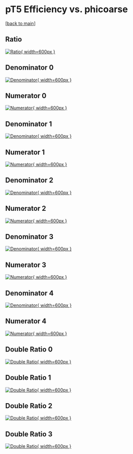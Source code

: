 # pT5 Efficiency vs. phicoarse

[[back to main](./)]



## Ratio

[![Ratio](../mtv/var/pT5_xtr_13_-1_eff_phicoarse.png){ width=600px }](../mtv/var/pT5_xtr_13_-1_eff_phicoarse.pdf)

## Denominator 0

[![Denominator](../mtv/den/pT5_xtr_13_-1_eff_phicoarse_den0.png){ width=600px }](../mtv/den/pT5_xtr_13_-1_eff_phicoarse_den0.pdf)

## Numerator 0

[![Numerator](../mtv/num/pT5_xtr_13_-1_eff_phicoarse_num0.png){ width=600px }](../mtv/num/pT5_xtr_13_-1_eff_phicoarse_num0.pdf)

## Denominator 1

[![Denominator](../mtv/den/pT5_xtr_13_-1_eff_phicoarse_den1.png){ width=600px }](../mtv/den/pT5_xtr_13_-1_eff_phicoarse_den1.pdf)

## Numerator 1

[![Numerator](../mtv/num/pT5_xtr_13_-1_eff_phicoarse_num1.png){ width=600px }](../mtv/num/pT5_xtr_13_-1_eff_phicoarse_num1.pdf)

## Denominator 2

[![Denominator](../mtv/den/pT5_xtr_13_-1_eff_phicoarse_den2.png){ width=600px }](../mtv/den/pT5_xtr_13_-1_eff_phicoarse_den2.pdf)

## Numerator 2

[![Numerator](../mtv/num/pT5_xtr_13_-1_eff_phicoarse_num2.png){ width=600px }](../mtv/num/pT5_xtr_13_-1_eff_phicoarse_num2.pdf)

## Denominator 3

[![Denominator](../mtv/den/pT5_xtr_13_-1_eff_phicoarse_den3.png){ width=600px }](../mtv/den/pT5_xtr_13_-1_eff_phicoarse_den3.pdf)

## Numerator 3

[![Numerator](../mtv/num/pT5_xtr_13_-1_eff_phicoarse_num3.png){ width=600px }](../mtv/num/pT5_xtr_13_-1_eff_phicoarse_num3.pdf)

## Denominator 4

[![Denominator](../mtv/den/pT5_xtr_13_-1_eff_phicoarse_den4.png){ width=600px }](../mtv/den/pT5_xtr_13_-1_eff_phicoarse_den4.pdf)

## Numerator 4

[![Numerator](../mtv/num/pT5_xtr_13_-1_eff_phicoarse_num4.png){ width=600px }](../mtv/num/pT5_xtr_13_-1_eff_phicoarse_num4.pdf)

## Double Ratio 0

[![Double Ratio](../mtv/ratio/pT5_xtr_13_-1_eff_phicoarse_ratio0.png){ width=600px }](../mtv/ratio/pT5_xtr_13_-1_eff_phicoarse_ratio0.pdf)

## Double Ratio 1

[![Double Ratio](../mtv/ratio/pT5_xtr_13_-1_eff_phicoarse_ratio1.png){ width=600px }](../mtv/ratio/pT5_xtr_13_-1_eff_phicoarse_ratio1.pdf)

## Double Ratio 2

[![Double Ratio](../mtv/ratio/pT5_xtr_13_-1_eff_phicoarse_ratio2.png){ width=600px }](../mtv/ratio/pT5_xtr_13_-1_eff_phicoarse_ratio2.pdf)

## Double Ratio 3

[![Double Ratio](../mtv/ratio/pT5_xtr_13_-1_eff_phicoarse_ratio3.png){ width=600px }](../mtv/ratio/pT5_xtr_13_-1_eff_phicoarse_ratio3.pdf)

